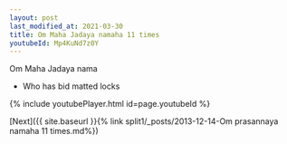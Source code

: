 ```yaml
---
layout: post
last_modified_at: 2021-03-30
title: Om Maha Jadaya namaha 11 times
youtubeId: Mp4KuNd7z0Y
---
```

 
 
Om Maha Jadaya nama 
 
 -  Who has bid matted locks 
 
  
 
  
 
 
 
 
 
 


{% include youtubePlayer.html id=page.youtubeId %}
 
[Next]({{ site.baseurl }}{% link  split1/_posts/2013-12-14-Om prasannaya namaha 11 times.md%})
 
